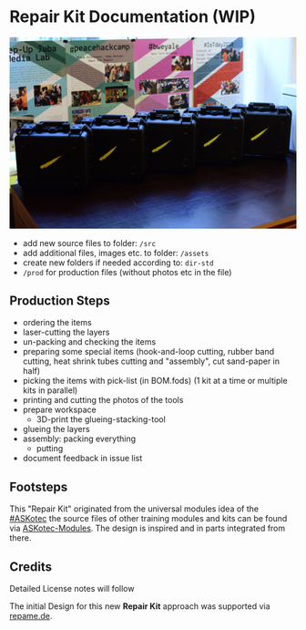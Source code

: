 # Repair Kit Documentation (WIP)

![](assets/Intro.JPG)


- add new source files to folder: `/src`
- add additional files, images etc. to folder: `/assets`
- create new folders if needed according to: `dir-std`
- `/prod` for production files (without photos etc in the file)

## Production Steps

- ordering the items
- laser-cutting the layers
- un-packing and checking the items
- preparing some special items (hook-and-loop cutting, rubber band cutting, heat shrink tubes cutting and "assembly", cut sand-paper in half)
- picking the items with pick-list (in BOM.fods)
  (1 kit at a time or multiple kits in parallel)
- printing and cutting the photos of the tools
- prepare workspace
    - 3D-print the glueing-stacking-tool 
- glueing the layers
- assembly: packing everything
    - putting 
- document feedback in issue list



## Footsteps

This "Repair Kit" originated from the universal modules idea of the [#ASKotec](https://askotec.openculture.agency) the source files of other training modules and kits can be found via [ASKotec-Modules](https://github.com/opencultureagency/ASKotec-Modules). The design is inspired and in parts integrated from there. 


## Credits

Detailed License notes will follow

The initial Design for this new **Repair Kit** approach was supported via [repame.de](https://repami.de).